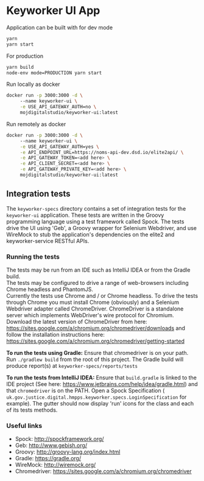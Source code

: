 # Keyworker UI App

Application can be built with for dev mode

```bash
yarn 
yarn start
```

For production 
```bash
yarn build
node-env mode=PRODUCTION yarn start
```


Run locally as docker
```bash
docker run -p 3000:3000 -d \ 
     --name keyworker-ui \
     -e USE_API_GATEWAY_AUTH=no \
     mojdigitalstudio/keyworker-ui:latest
```

Run remotely as docker
```bash
docker run -p 3000:3000 -d \ 
     --name keyworker-ui \
     -e USE_API_GATEWAY_AUTH=yes \
     -e API_ENDPOINT_URL=https://noms-api-dev.dsd.io/elite2api/ \
     -e API_GATEWAY_TOKEN=<add here> \
     -e API_CLIENT_SECRET=<add here> \
     -e API_GATEWAY_PRIVATE_KEY=<add here> \
     mojdigitalstudio/keyworker-ui:latest
```
## Integration tests
The `keyworker-specs` directory contains a set of integration tests for the `keyworker-ui` application.
These tests are written in the Groovy programming language using a test framework called Spock.  The tests drive 
the UI using 'Geb', a Groovy wrapper for Selenium Webdriver, and use WireMock to stub the application's dependencies
on the elite2 and keyworker-service RESTful APIs.

### Running the tests
The tests may be run from an IDE such as IntelliJ IDEA or from the Gradle build.  
The tests may be configured to drive a range of web-browsers including Chrome headless and PhantomJS.  
Currently the tests use Chrome and / or Chrome headless.
To drive the tests through Chrome you must install Chrome (obviously) and a Selenium Webdriver adapter called ChromeDriver.
ChromeDriver is a standalone server which implements WebDriver's wire protocol for 
Chromium.  Download the latest version of ChromeDriver from here: 
https://sites.google.com/a/chromium.org/chromedriver/downloads and follow the installation instructions here:
https://sites.google.com/a/chromium.org/chromedriver/getting-started

**To run the tests using Gradle:**
Ensure that chromedriver is on your path.  Run `./gradlew build` from the root of this project.
The Gradle build will produce report(s) at `keyworker-specs/reports/tests`

**To run the tests from IntelliJ IDEA:**
Ensure that `build.gradle` is linked to the IDE project (See here: https://www.jetbrains.com/help/idea/gradle.html)
 and that `chromedriver` is on  the PATH.  Open a  Spock Specification 
 (` uk.gov.justice.digital.hmpps.keyworker.specs.LoginSpecification` for example).  The gutter should
now display 'run' icons for the class and each of its tests methods.

### Useful links
* Spock: http://spockframework.org/
* Geb: http://www.gebish.org/
* Groovy: http://groovy-lang.org/index.html
* Gradle: https://gradle.org/
* WireMock: http://wiremock.org/
* Chromedriver: https://sites.google.com/a/chromium.org/chromedriver

